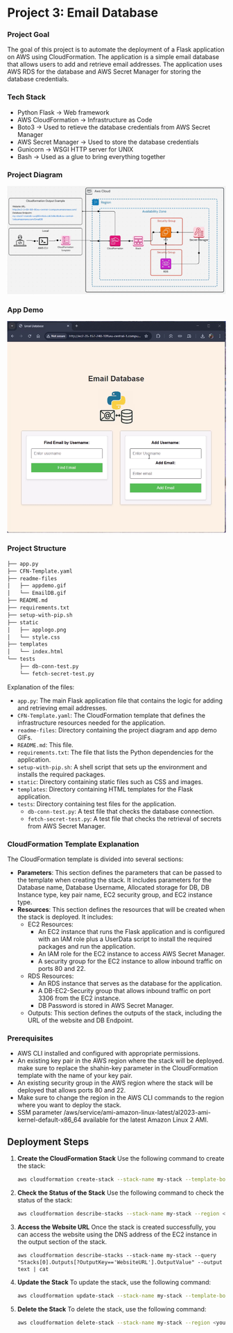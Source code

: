 Project 3: Email Database
========================

### Project Goal
The goal of this project is to automate the deployment of a Flask application on AWS using CloudFormation. The application is a simple email database that allows users to add and retrieve email addresses. The application uses AWS RDS for the database and AWS Secret Manager for storing the database credentials.

### Tech Stack
- Python Flask -> Web framework
- AWS CloudFormation -> Infrastructure as Code
- Boto3 -> Used to retieve the database credentials from AWS Secret Manager
- AWS Secret Manager -> Used to store the database credentials
- Gunicorn -> WSGI HTTP server for UNIX
- Bash -> Used as a glue to bring everything together

### Project Diagram
<img src="./readme-files/EmailDB.gif" alt="Project Diagram" width="600"/>

### App Demo
<img src="./readme-files/appdemo.gif" alt="App Demo" width="600"/>

### Project Structure
```bash
├── app.py
├── CFN-Template.yaml
├── readme-files
│   ├── appdemo.gif
│   └── EmailDB.gif
├── README.md
├── requirements.txt
├── setup-with-pip.sh
├── static
│   ├── applogo.png
│   └── style.css
├── templates
│   └── index.html
└── tests
    ├── db-conn-test.py
    └── fetch-secret-test.py
```
Explanation of the files:
- `app.py`: The main Flask application file that contains the logic for adding and retrieving email addresses.
- `CFN-Template.yaml`: The CloudFormation template that defines the infrastructure resources needed for the application.
- `readme-files`: Directory containing the project diagram and app demo GIFs.
- `README.md`: This file.
- `requirements.txt`: The file that lists the Python dependencies for the application.
- `setup-with-pip.sh`: A shell script that sets up the environment and installs the required packages.
- `static`: Directory containing static files such as CSS and images.
- `templates`: Directory containing HTML templates for the Flask application.
- `tests`: Directory containing test files for the application.
  - `db-conn-test.py`: A test file that checks the database connection.
  - `fetch-secret-test.py`: A test file that checks the retrieval of secrets from AWS Secret Manager.

### CloudFormation Template Explanation
The CloudFormation template is divided into several sections:
- **Parameters**: This section defines the parameters that can be passed to the template when creating the stack. It includes parameters for the Database name, Database Username, Allocated storage for DB, DB Instance type, key pair name, EC2 security group, and EC2 instance type.
- **Resources**: This section defines the resources that will be created when the stack is deployed. It includes:
  - EC2 Resources:
    - An EC2 instance that runs the Flask application and is configured with an IAM role plus a UserData script to install the required packages and run the application.
    - An IAM role for the EC2 instance to access AWS Secret Manager.
    - A security group for the EC2 instance to allow inbound traffic on ports 80 and 22.
  - RDS Resources:
    - An RDS instance that serves as the database for the application.
    - A DB-EC2-Security group that allows inbound traffic on port 3306 from the EC2 instance.
    - DB Password is stored in AWS Secret Manager.
  - Outputs: This section defines the outputs of the stack, including the URL of the website and DB Endpoint.

### Prerequisites
- AWS CLI installed and configured with appropriate permissions.
- An existing key pair in the AWS region where the stack will be deployed. make sure to replace the shahin-key parameter in the CloudFormation template with the name of your key pair.
- An existing security group in the AWS region where the stack will be deployed that allows ports 80 and 22.
- Make sure to change the region in the AWS CLI commands to the region where you want to deploy the stack.
- SSM parameter /aws/service/ami-amazon-linux-latest/al2023-ami-kernel-default-x86_64 available for the latest Amazon Linux 2 AMI.

## Deployment Steps
1. **Create the CloudFormation Stack**
   Use the following command to create the stack:
   ```sh
   aws cloudformation create-stack --stack-name my-stack --template-body file://CFN-Template.yaml --region <your-region> --capabilities CAPABILITY_IAM
   ```

2. **Check the Status of the Stack**
   Use the following command to check the status of the stack:
   ```sh
   aws cloudformation describe-stacks --stack-name my-stack --region <your-region>
   ```

3. **Access the Website URL**
   Once the stack is created successfully, you can access the website using the DNS address of the EC2 instance in the output section of the stack.
   ```
   aws cloudformation describe-stacks --stack-name my-stack --query "Stacks[0].Outputs[?OutputKey=='WebsiteURL'].OutputValue" --output text | cat
   ```

4. **Update the Stack**
   To update the stack, use the following command:
   ```sh
   aws cloudformation update-stack --stack-name my-stack --template-body file://CFN-Template.yaml --region <your-region> --capabilities CAPABILITY_IAM
   ```

5. **Delete the Stack**
   To delete the stack, use the following command:
   ```sh
   aws cloudformation delete-stack --stack-name my-stack --region <your-region>
   ```